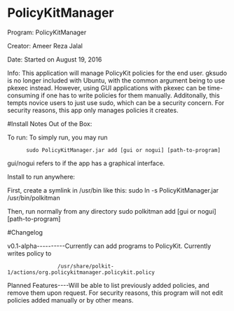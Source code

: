 # PolicyKitManager
Program:  PolicyKitManager

Creator:  Ameer Reza Jalal

Date:     Started on August 19, 2016

Info:     This application will manage PolicyKit policies for the end user. gksudo is no longer
          included with Ubuntu, with the common argument being to use pkexec instead. However,
          using GUI applications with pkexec can be time-consuming if one has to write policies
          for them manually. Additonally, this tempts novice users to just use sudo, which can be a
          security concern. For security reasons, this app only manages policies it creates.

#Install Notes
Out of the Box:

To run:   To simply run, you may run 

          sudo PolicyKitManager.jar add [gui or nogui] [path-to-program] 
          
gui/nogui refers to if the app has a graphical interface.

Install to run anywhere:

First, create a symlink in /usr/bin like this:
          sudo ln -s PolicyKitManager.jar /usr/bin/polkitman
         
Then, run normally from any directory 
          sudo polkitman add [gui or nogui] [path-to-program]

#Changelog

v0.1-alpha----------Currently can add programs to PolicyKit. Currently writes policy to

                    /usr/share/polkit-1/actions/org.policykitmanager.policykit.policy
                    
Planned Features----Will be able to list previously added policies, and remove them upon request.
                    For security reasons, this program will not edit policies added manually or by other means. 
